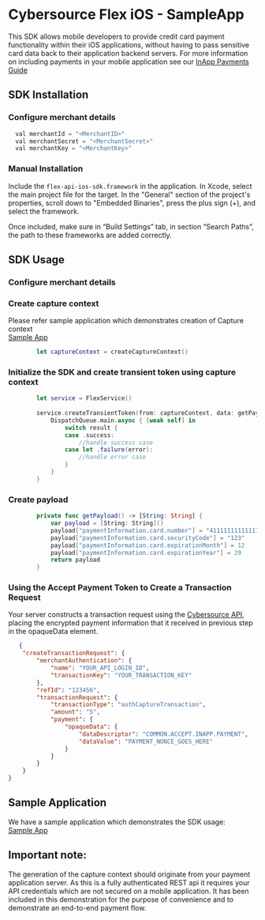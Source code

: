 
# Cybersource Flex iOS - SampleApp  

  
  This SDK allows mobile developers to provide credit card payment functionality within their iOS applications, without having to pass sensitive card data back to their application backend servers.  For more information on including payments in your mobile application see our [InApp Payments Guide](https://developer.cybersource.com/)   
     
  ## SDK Installation 

  ### Configure merchant details
  ```swift
    val merchantId = "<MerchantID>"
    val merchantSecret = "<MerchantSecret>"
    val merchantKey = "<MerchantKey>"
 ```

  ### Manual Installation

  Include the ```flex-api-ios-sdk.framework``` in the application. In Xcode, select the main project file for the target. In the "General" section of the project's properties, scroll down to "Embedded Binaries", press the plus sign (+), and select the framework.

  Once included, make sure in “Build Settings” tab, in section “Search Paths”, the path to these frameworks are added correctly. 

  ## SDK Usage

  ### Configure merchant details

  ### Create capture context
  Please refer sample application which demonstrates creation of Capture context  
  [Sample App](https://github.com/CyberSource/flex-v2-ios-sample) 

  ```swift
          let captureContext = createCaptureContext()
  ```

  ### Initialize the SDK and create transient token using capture context
  ```swift
          let service = FlexService()
          
          service.createTransientToken(from: captureContext, data: getPayload()) { (result) in
              DispatchQueue.main.async { [weak self] in                
                  switch result {
                  case .success:
                      //handle success case
                  case let .failure(error):
                      //handle error case
                  }
              }
          }
  ```
  ### Create payload
  ```swift
          private func getPayload() -> [String: String] {
              var payload = [String: String]()
              payload["paymentInformation.card.number"] = "4111111111111111"
              payload["paymentInformation.card.securityCode"] = "123"
              payload["paymentInformation.card.expirationMonth"] = 12
              payload["paymentInformation.card.expirationYear"] = 29
              return payload
          }
  ```
  ### Using the Accept Payment Token to Create a Transaction Request
  Your server constructs a transaction request using the [Cybersource API](https://developer.cybersource.com/), placing the encrypted payment information that it received in previous step in the opaqueData element.
  ```json
     {
      "createTransactionRequest": {
          "merchantAuthentication": {
              "name": "YOUR_API_LOGIN_ID",
              "transactionKey": "YOUR_TRANSACTION_KEY"
          },
          "refId": "123456",
          "transactionRequest": {
              "transactionType": "authCaptureTransaction",
              "amount": "5",
              "payment": {
                  "opaqueData": {
                      "dataDescriptor": "COMMON.ACCEPT.INAPP.PAYMENT",
                      "dataValue": "PAYMENT_NONCE_GOES_HERE"
                  }
              }
          }
      }
  }
  ```
  ## Sample Application
  We have a sample application which demonstrates the SDK usage:  
     [Sample App](https://github.com/CyberSource/flex-v2-ios-sample)
    
  ## Important note:
  The generation of the capture context should originate from your payment application server.  As this is a fully authenticated REST api it requires your API credentials which are not secured on a mobile application.  It has been included in this demonstration for the purpose of convenience and to demonstrate an end-to-end payment flow.

